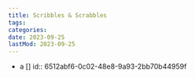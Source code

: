 ```yaml
---
title: Scribbles & Scrabbles
tags:
categories:
date: 2023-09-25
lastMod: 2023-09-25
---
```


- a []
id:: 6512abf6-0c02-48e8-9a93-2bb70b44959f
